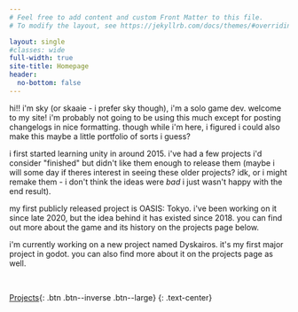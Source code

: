 ```yaml
---
# Feel free to add content and custom Front Matter to this file.
# To modify the layout, see https://jekyllrb.com/docs/themes/#overriding-theme-defaults

layout: single
#classes: wide
full-width: true
site-title: Homepage
header:
  no-bottom: false
---
```


hi!! i'm sky (or skaaie - i prefer sky though), i'm a solo game dev. welcome to my site! i'm probably not going to be using this much except for posting changelogs in nice formatting. though while i'm here, i figured i could also make this maybe a little portfolio of sorts i guess?

i first started learning unity in around 2015. i've had a few projects i'd consider "finished" but didn't like them enough to release them (maybe i will some day if theres interest in seeing these older projects? idk, or i might remake them - i don't think the ideas were *bad* i just wasn't happy with the end result). 

my first publicly released project is OASIS: Tokyo. i've been working on it since late 2020, but the idea behind it has existed since 2018. you can find out more about the game and its history on the projects page below.

i'm currently working on a new project named Dyskairos. it's my first major project in godot. you can also find more about it on the projects page as well.

<br>

[Projects](/projects.md){: .btn .btn--inverse .btn--large}
{: .text-center}